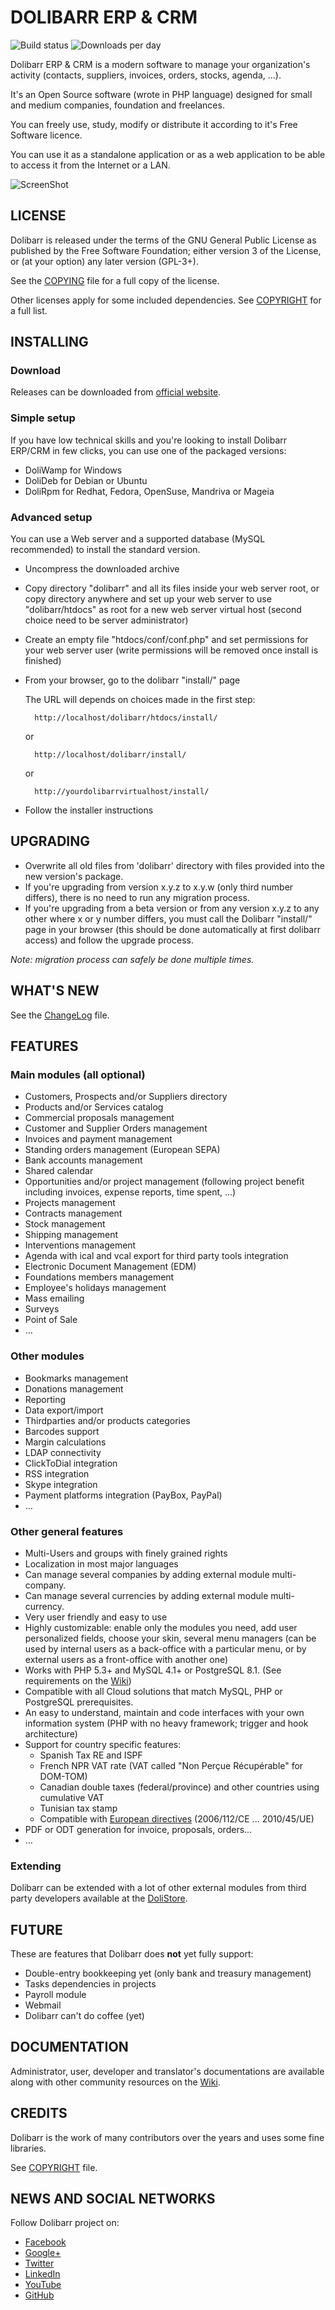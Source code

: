 # DOLIBARR ERP & CRM

![Build status](https://img.shields.io/travis/Dolibarr/dolibarr/develop.svg) ![Downloads per day](https://img.shields.io/sourceforge/dd/dolibarr.svg)

Dolibarr ERP & CRM is a modern software to manage your organization's activity (contacts, suppliers, invoices, orders, stocks, agenda, ...).

It's an Open Source software (wrote in PHP language) designed for small and medium companies, foundation and freelances.

You can freely use, study, modify or distribute it according to it's Free Software licence.

You can use it as a standalone application or as a web application to be able to access it from the Internet or a LAN.

![ScreenShot](http://www.dolibarr.org/images/dolibarr_screenshot1_640x400.png)

## LICENSE

Dolibarr is released under the terms of the GNU General Public License as published by the Free Software Foundation; either version 3 of the License, or (at your option) any later version (GPL-3+).

See the [COPYING](https://github.com/Dolibarr/dolibarr/blob/develop/COPYING) file for a full copy of the license.

Other licenses apply for some included dependencies. See [COPYRIGHT](https://github.com/Dolibarr/dolibarr/blob/develop/COPYRIGHT) for a full list.

## INSTALLING

### Download

Releases can be downloaded from [official website](http://www.dolibarr.org/).

### Simple setup

If you have low technical skills and you're looking to install Dolibarr ERP/CRM in few clicks, you can use one of the packaged versions:

- DoliWamp for Windows
- DoliDeb for Debian or Ubuntu
- DoliRpm for Redhat, Fedora, OpenSuse, Mandriva or Mageia

### Advanced setup

You can use a Web server and a supported database (MySQL recommended) to install the standard version.

- Uncompress the downloaded archive
- Copy directory "dolibarr" and all its files inside your web server root, or copy directory anywhere and set up your web server to use "dolibarr/htdocs" as root for a new web server virtual host (second choice need to be server administrator)
- Create an empty file "htdocs/conf/conf.php" and set permissions for your web server user (write permissions will be removed once install is finished)
- From your browser, go to the dolibarr "install/" page

    The URL will depends on choices made in the first step:

        http://localhost/dolibarr/htdocs/install/
        
    or
    
        http://localhost/dolibarr/install/
        
    or
    
    	http://yourdolibarrvirtualhost/install/
   
- Follow the installer instructions

## UPGRADING

- Overwrite all old files from 'dolibarr' directory with files provided into the new version's package.
- If you're upgrading from version x.y.z to x.y.w (only third number differs), there is no need to run any migration process.
- If you're upgrading from a beta version or from any version x.y.z to any other where x or y number differs, you must call the Dolibarr "install/" page in your browser (this should be done automatically at first dolibarr access) and follow the upgrade process.

*Note: migration process can safely be done multiple times.*

## WHAT'S NEW

See the [ChangeLog](https://github.com/Dolibarr/dolibarr/blob/develop/ChangeLog) file.

## FEATURES

### Main modules (all optional)

- Customers, Prospects and/or Suppliers directory
- Products and/or Services catalog
- Commercial proposals management
- Customer and Supplier Orders management
- Invoices and payment management
- Standing orders management (European SEPA)
- Bank accounts management
- Shared calendar
- Opportunities and/or project management (following project benefit including invoices, expense reports, time spent, ...)
- Projects management
- Contracts management
- Stock management
- Shipping management
- Interventions management
- Agenda with ical and vcal export for third party tools integration
- Electronic Document Management (EDM)
- Foundations members management
- Employee's holidays management
- Mass emailing
- Surveys
- Point of Sale
- …

### Other modules

- Bookmarks management
- Donations management
- Reporting
- Data export/import
- Thirdparties and/or products categories
- Barcodes support
- Margin calculations
- LDAP connectivity
- ClickToDial integration
- RSS integration
- Skype integration
- Payment platforms integration (PayBox, PayPal)
- …

### Other general features
- Multi-Users and groups with finely grained rights
- Localization in most major languages
- Can manage several companies by adding external module multi-company.
- Can manage several currencies by adding external module multi-currency.
- Very user friendly and easy to use
- Highly customizable: enable only the modules you need, add user personalized fields, choose your skin, several menu managers (can be used by internal users as a back-office with a particular menu, or by external users as a front-office with another one)
- Works with PHP 5.3+ and MySQL 4.1+ or PostgreSQL 8.1. (See requirements on the [Wiki](http://wiki.dolibarr.org/index.php/Prerequisite))
- Compatible with all Cloud solutions that match MySQL, PHP or PostgreSQL prerequisites.
- An easy to understand, maintain and code interfaces with your own information system (PHP with no heavy framework; trigger and hook architecture)
- Support for country specific features:
    - Spanish Tax RE and ISPF
    - French NPR VAT rate (VAT called "Non Perçue Récupérable" for DOM-TOM)
    - Canadian double taxes (federal/province) and other countries using cumulative VAT
    - Tunisian tax stamp
    - Compatible with [European directives](http://europa.eu/legislation_summaries/taxation/l31057_en.htm) (2006/112/CE ... 2010/45/UE)
- PDF or ODT generation for invoice, proposals, orders...
- …

### Extending

Dolibarr can be extended with a lot of other external modules from third party developers available at the [DoliStore](http://www.dolistore.com).

## FUTURE

These are features that Dolibarr does **not** yet fully support:

- Double-entry bookkeeping yet (only bank and treasury management)
- Tasks dependencies in projects
- Payroll module
- Webmail
- Dolibarr can't do coffee (yet)

## DOCUMENTATION

Administrator, user, developer and translator's documentations are available along with other community resources on the [Wiki](http://wiki.dolibarr.org).

## CREDITS

Dolibarr is the work of many contributors over the years and uses some fine libraries.

See [COPYRIGHT](https://github.com/Dolibarr/dolibarr/blob/develop/COPYRIGHT) file.

## NEWS AND SOCIAL NETWORKS

Follow Dolibarr project on:

- [Facebook](https://www.facebook.com/dolibarr)
- [Google+](https://plus.google.com/+DolibarrOrg)
- [Twitter](http://www.twitter.com/dolibarr)
- [LinkedIn](https://www.linkedin.com/company/association-dolibarr)
- [YouTube](https://www.youtube.com/user/DolibarrERPCRM)
- [GitHub](https://github.com/Dolibarr/dolibarr)
